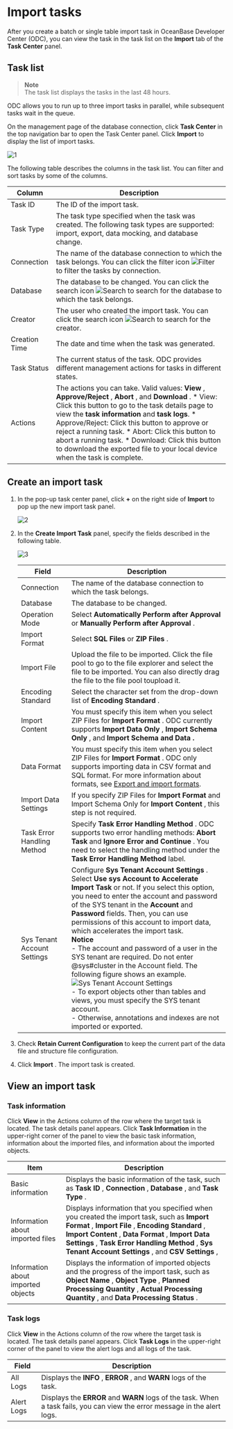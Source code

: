Import tasks 
=================================

After you create a batch or single table import task in OceanBase Developer Center (ODC), you can view the task in the task list on the **Import** tab of the **Task Center** panel. 

Task list 
------------------------------

> **Note**  
> The task list displays the tasks in the last 48 hours. 

ODC allows you to run up to three import tasks in parallel, while subsequent tasks wait in the queue.

On the management page of the database connection, click **Task Center** in the top navigation bar to open the Task Center panel. Click **Import** to display the list of import tasks.

![1](https://obbusiness-private.oss-cn-shanghai.aliyuncs.com/doc/img/odc/410/client/task/import/1-EN.png)

The following table describes the columns in the task list. You can filter and sort tasks by some of the columns.


|    Column     |                                                                                                                                                                                                                                                                                                                                                     Description                                                                                                                                                                                                                                                                                                                                                     |
|---------------|---------------------------------------------------------------------------------------------------------------------------------------------------------------------------------------------------------------------------------------------------------------------------------------------------------------------------------------------------------------------------------------------------------------------------------------------------------------------------------------------------------------------------------------------------------------------------------------------------------------------------------------------------------------------------------------------------------------------|
| Task ID       | The ID of the import task.                                                                                                                                                                                                                                                                                                                                                                                                                                                                                                                                                                                                                                                                                          |
| Task Type     | The task type specified when the task was created. The following task types are supported: import, export, data mocking, and database change.                                                                                                                                                                                                                                                                                                                                                                                                                                                                                                                                                                       |
| Connection    | The name of the database connection to which the task belongs.  You can click the filter icon ![Filter](https://help-static-aliyun-doc.aliyuncs.com/assets/img/en-US/8487860461/p352180.jpg) to filter the tasks by connection.                                                                                                                                                                                                                                                                                                                                                                                                                                                                     |
| Database      | The database to be changed.  You can click the search icon ![Search](https://help-static-aliyun-doc.aliyuncs.com/assets/img/en-US/1036511561/p416691.jpg) to search for the database to which the task belongs.                                                                                                                                                                                                                                                                                                                                                                                                                                                                                     |
| Creator       | The user who created the import task.  You can click the search icon ![Search](https://help-static-aliyun-doc.aliyuncs.com/assets/img/en-US/1036511561/p416691.jpg) to search for the creator.                                                                                                                                                                                                                                                                                                                                                                                                                                                                                                      |
| Creation Time | The date and time when the task was generated.                                                                                                                                                                                                                                                                                                                                                                                                                                                                                                                                                                                                                                                                      |
| Task Status   | The current status of the task. ODC provides different management actions for tasks in different states.                                                                                                                                                                                                                                                                                                                                                                                                                                                                                                                                                                                                            |
| Actions       | The actions you can take. Valid values: **View** , **Approve/Reject** , **Abort** , and **Download** .  * View: Click this button to go to the task details page to view the **task information** and **task logs**.   * Approve/Reject: Click this button to approve or reject a running task.   * Abort: Click this button to abort a running task.   * Download: Click this button to download the exported file to your local device when the task is complete.    |



Create an import task 
------------------------------------------

1. In the pop-up task center panel, click **+** on the right side of **Import** to pop up the new import task panel.
   
   ![2](https://obbusiness-private.oss-cn-shanghai.aliyuncs.com/doc/img/odc/410/client/task/import/2-EN.png)

2. In the **Create Import Task** panel, specify the fields described in the following table. 

   ![3](https://obbusiness-private.oss-cn-shanghai.aliyuncs.com/doc/img/odc/410/client/task/import/3-EN.png)



   |            Field            |                                                                                                                                                                                                                                                                                                                                                                                                                                                                                             Description                                                                                                                                                                                                                                                                                                                                                                                                                                                                                             |
   |-----------------------------|-----------------------------------------------------------------------------------------------------------------------------------------------------------------------------------------------------------------------------------------------------------------------------------------------------------------------------------------------------------------------------------------------------------------------------------------------------------------------------------------------------------------------------------------------------------------------------------------------------------------------------------------------------------------------------------------------------------------------------------------------------------------------------------------------------------------------------------------------------------------------------------------------------------------------------------------------------------------------------------------------------|
   | Connection                  | The name of the database connection to which the task belongs.                                                                                                                                                                                                                                                                                                                                                                                                                                                                                                                                                                                                                                                                                                                                                                                                                                                                                                                                      |
   | Database                    | The database to be changed.                                                                                                                                                                                                                                                                                                                                                                                                                                                                                                                                                                                                                                                                                                                                                                                                                                                                                                                                                                         |
   | Operation Mode              | Select **Automatically Perform after Approval** or **Manually Perform after Approval** .                                                                                                                                                                                                                                                                                                                                                                                                                                                                                                                                                                                                                                                                                                                                                                                                                                                                                                            |
   | Import Format               | Select **SQL Files** or **ZIP Files** .                                                                                                                                                                                                                                                                                                                                                                                                                                                                                                                                                                                                                                                                                                                                                                                                                                                                                                                                                             |
   | Import File                 | Upload the file to be imported.  Click the file pool to go to the file explorer and select the file to be imported. You can also directly drag the file to the file pool toupload it.                                                                                                                                                                                                                                                                                                                                                                                                                                                                                                                                                                                                                                                                                                                                                                                               |
   | Encoding Standard           | Select the character set from the drop-down list of **Encoding Standard** .                                                                                                                                                                                                                                                                                                                                                                                                                                                                                                                                                                                                                                                                                                                                                                                                                                                                                                                         |
   | Import Content              | You must specify this item when you select ZIP Files for **Import Format** . ODC currently supports **Import Data Only** , **Import Schema Only** , and **Import Schema and Data** **.**                                                                                                                                                                                                                                                                                                                                                                                                                                                                                                                                                                                                                                                                                                                                                                                                            |
   | Data Format                 | You must specify this item when you select ZIP Files for **Import Format** .  ODC only supports importing data in CSV format and SQL format. For more information about formats, see [Export and import formats](../5.client-odc-use-tools/1.client-odc-data-export-and-import/2.client-odc-export-and-import-formats.md).                                                                                                                                                                                                                                                                                                                                                                                                                                                                                                                                                                                                                                                                                                                      |
   | Import Data Settings        | If you specify ZIP Files for **Import Format** and Import Schema Only for **Import Content** , this step is not required.                                                                                                                                                                                                                                                                                                                                                                                                                                                                                                                                                                                                                                                                                                                                                                                                                                                                           |
   | Task Error Handling Method  | Specify **Task Error Handling Method** .  ODC supports two error handling methods: **Abort Task** and **Ignore Error and Continue** . You need to select the handling method under the **Task Error Handling Method** label.                                                                                                                                                                                                                                                                                                                                                                                                                                                                                                                                                                                                                                                                                                                                                        |
   | Sys Tenant Account Settings | Configure **Sys Tenant Account Settings** .  Select **Use sys Account to Accelerate Import Task** or not. If you select this option, you need to enter the account and password of the SYS tenant in the **Account** and **Password** fields. Then, you can use permissions of this account to import data, which accelerates the import task. <br> **Notice**<br>  - The account and password of a user in the SYS tenant are required. Do not enter @sys#cluster in the Account field. The following figure shows an example. ![Sys Tenant Account Settings](https://help-static-aliyun-doc.aliyuncs.com/assets/img/en-US/0342179361/p348256.png) <br>  - To export objects other than tables and views, you must specify the SYS tenant account. <br>  - Otherwise, annotations and indexes are not imported or exported.    |

   

3. Check **Retain Current Configuration** to keep the current part of the data file and structure file configuration.

4. Click **Import** . The import task is created.

   




View an import task 
----------------------------------------

### Task information 

Click **View** in the Actions column of the row where the target task is located. The task details panel appears. Click **Task Information** in the upper-right corner of the panel to view the basic task information, information about the imported files, and information about the imported objects. 


|                Item                |                                                                                                                                                 Description                                                                                                                                                 |
|------------------------------------|-------------------------------------------------------------------------------------------------------------------------------------------------------------------------------------------------------------------------------------------------------------------------------------------------------------|
| Basic information                  | Displays the basic information of the task, such as **Task ID** , **Connection** , **Database** , and **Task Type** .                                                                                                                                                                                       |
| Information about imported files   | Displays information that you specified when you created the import task, such as **Import Format** , **Import File** , **Encoding Standard** , **Import Content** , **Data Format** , **Import Data Settings** , **Task Error Handling Method** , **Sys Tenant Account Settings** , and **CSV Settings** , |
| Information about imported objects | Displays the information of imported objects and the progress of the import task,   such as **Object Name** , **Object Type** , **Planned Processing Quantity** , **Actual Processing Quantity** , and **Data Processing Status** .                                                         |



### Task logs 

Click **View** in the Actions column of the row where the target task is located. The task details panel appears. Click **Task Logs** in the upper-right corner of the panel to view the alert logs and all logs of the task.


|   Field    |                                                        Description                                                         |
|------------|----------------------------------------------------------------------------------------------------------------------------|
| All Logs   | Displays the **INFO** , **ERROR** , and **WARN** logs of the task.                                                         |
| Alert Logs | Displays the **ERROR** and **WARN** logs of the task. When a task fails, you can view the error message in the alert logs. |


